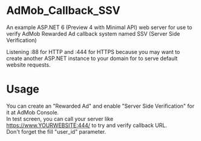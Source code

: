 # AdMob_Callback_SSV
An example ASP.NET 6 (Preview 4 with Minimal API) web server for use to verify AdMob Rewarded Ad callback system named SSV (Server Side Verification)

Listening :88 for HTTP and :444 for HTTPS because you may want to create another ASP.NET instance to your domain for to serve default website requests.

# Usage
You can create an "Rewarded Ad" and enable "Server Side Verification" for it at AdMob Console.
</br>
In test screen, you can call your server like https://www.YOURWEBSITE:444/ to try and verify callback URL.
</br>
Don't forget the fill "user_id" parameter.
